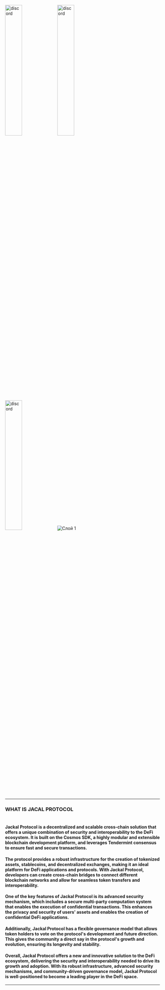 
[<img src='https://user-images.githubusercontent.com/83868103/216317797-bb090a83-7a8c-4b1e-97d9-377e5fa38ec4.png' alt='discord'  width='33%'>](https://github.com/romanv1812/Teritori/blob/main/data/services.md)
[<img src='https://user-images.githubusercontent.com/83868103/216318185-7412f8cc-da21-4588-be0a-eceafece41e1.png' alt='discord'  width='33%'>](https://github.com/romanv1812/Teritori/blob/main/data/services.md)
[<img src='https://user-images.githubusercontent.com/83868103/216318517-1e69a5ab-ada6-4f9b-b9ce-43f7ad7456da.png' alt='discord'  width='32.9%'>](https://github.com/romanv1812/Teritori/blob/main/data/services.md)
![Слой 1](https://user-images.githubusercontent.com/83868103/216319382-71371073-ea4e-4fc9-bbb2-803cf43e553b.png)

___
### WHAT IS JACAL PROTOCOL
#
#### Jackal Protocol is a decentralized and scalable cross-chain solution that offers a unique combination of security and interoperability to the DeFi ecosystem. It is built on the Cosmos SDK, a highly modular and extensible blockchain development platform, and leverages Tendermint consensus to ensure fast and secure transactions.

#### The protocol provides a robust infrastructure for the creation of tokenized assets, stablecoins, and decentralized exchanges, making it an ideal platform for DeFi applications and protocols. With Jackal Protocol, developers can create cross-chain bridges to connect different blockchain networks and allow for seamless token transfers and interoperability.

#### One of the key features of Jackal Protocol is its advanced security mechanism, which includes a secure multi-party computation system that enables the execution of confidential transactions. This enhances the privacy and security of users' assets and enables the creation of confidential DeFi applications.

#### Additionally, Jackal Protocol has a flexible governance model that allows token holders to vote on the protocol's development and future direction. This gives the community a direct say in the protocol's growth and evolution, ensuring its longevity and stability.

#### Overall, Jackal Protocol offers a new and innovative solution to the DeFi ecosystem, delivering the security and interoperability needed to drive its growth and adoption. With its robust infrastructure, advanced security mechanisms, and community-driven governance model, Jackal Protocol is well-positioned to become a leading player in the DeFi space.
___
